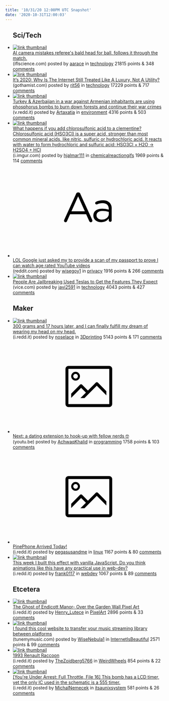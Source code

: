 ```yaml
---
title: '10/31/20 12:00PM UTC Snapshot'
date: '2020-10-31T12:00:03'
---
```

<ul>
<h2>Sci/Tech</h2>

<li><a href='https://www.iflscience.com/technology/ai-camera-ruins-soccar-game-for-fans-after-mistaking-referees-bald-head-for-ball/'><img src='https://a.thumbs.redditmedia.com/HAA30SZVR6nz6V_qv3-pCDxbcf9IY8g3iIQOYqNa9w0.jpg' alt='link thumbnail'></a><div><div class='linkTitle'><a href='https://www.iflscience.com/technology/ai-camera-ruins-soccar-game-for-fans-after-mistaking-referees-bald-head-for-ball/'>AI camera mistakes referee's bald head for ball, follows it through the match.</a></div>(iflscience.com) posted by <a href='https://www.reddit.com/user/aarace'>aarace</a> in <a href='https://www.reddit.com/r/technology'>technology</a> 21815 points & 348 <a href='https://www.reddit.com/r/technology/comments/jl0row/ai_camera_mistakes_referees_bald_head_for_ball/'>comments</a></div></li>

<li><a href='https://gothamist.com/news/its-2020-why-is-the-internet-still-treated-like-a-luxury-not-a-utility'><img src='https://a.thumbs.redditmedia.com/JqyIn5EgPOhkWVVD7TkiD5cqhZmXFBq5fLZGCorE7z4.jpg' alt='link thumbnail'></a><div><div class='linkTitle'><a href='https://gothamist.com/news/its-2020-why-is-the-internet-still-treated-like-a-luxury-not-a-utility'>It’s 2020: Why Is The Internet Still Treated Like A Luxury, Not A Utility?</a></div>(gothamist.com) posted by <a href='https://www.reddit.com/user/rit56'>rit56</a> in <a href='https://www.reddit.com/r/technology'>technology</a> 17229 points & 717 <a href='https://www.reddit.com/r/technology/comments/jl6gjg/its_2020_why_is_the_internet_still_treated_like_a/'>comments</a></div></li>

<li><a href='https://v.redd.it/lu9nkm77u9w51'><img src='https://b.thumbs.redditmedia.com/P19zkok0ecrJ7wemBZeuDl-dYiv9QJw2jbeQWykrthI.jpg' alt='link thumbnail'></a><div><div class='linkTitle'><a href='https://v.redd.it/lu9nkm77u9w51'>Turkey &amp; Azerbaijan in a war against Armenian inhabitants are using phosphorus bombs to burn down forests and continue their war crimes</a></div>(v.redd.it) posted by <a href='https://www.reddit.com/user/Artaxatia'>Artaxatia</a> in <a href='https://www.reddit.com/r/environment'>environment</a> 4316 points & 503 <a href='https://www.reddit.com/r/environment/comments/jl1snc/turkey_azerbaijan_in_a_war_against_armenian/'>comments</a></div></li>

<li><a href='https://i.imgur.com/hfMrXBZ.gifv'><img src='https://b.thumbs.redditmedia.com/SSGIBPWwHI2jZepm9q3sVd5n7VJN74Gln-cFwgvk_hI.jpg' alt='link thumbnail'></a><div><div class='linkTitle'><a href='https://i.imgur.com/hfMrXBZ.gifv'>What happens if you add chlorosulfonic acid to a clementine? Chlorosulfonic acid (HSO3Cl) is a super acid, stronger than most common mineral acids, like nitric, sulfuric or hydrochloric acid. It reacts with water to form hydrochloric and sulfuric acid: HSO3Cl + H2O -&gt; H2SO4 + HCl</a></div>(i.imgur.com) posted by <a href='https://www.reddit.com/user/hjalmar111'>hjalmar111</a> in <a href='https://www.reddit.com/r/chemicalreactiongifs'>chemicalreactiongifs</a> 1969 points & 114 <a href='https://www.reddit.com/r/chemicalreactiongifs/comments/jl6gkl/what_happens_if_you_add_chlorosulfonic_acid_to_a/'>comments</a></div></li>

<li><a href='https://www.reddit.com/r/privacy/comments/jl0bo0/lol_google_just_asked_my_to_provide_a_scan_of_my/'><svg version='1.1' viewBox='-34 -12 104 64' preserveAspectRatio='xMidYMid slice' xmlns='http://www.w3.org/2000/svg' xmlns:xlink='http://www.w3.org/1999/xlink'>
    <title>text link thumbnail</title>
    <path d='M12.19,8.84a1.45,1.45,0,0,0-1.4-1h-.12a1.46,1.46,0,0,0-1.42,1L1.14,26.56a1.29,1.29,0,0,0-.14.59,1,1,0,0,0,1,1,1.12,1.12,0,0,0,1.08-.77l2.08-4.65h11l2.08,4.59a1.24,1.24,0,0,0,1.12.83,1.08,1.08,0,0,0,1.08-1.08,1.64,1.64,0,0,0-.14-.57ZM6.08,20.71l4.59-10.22,4.6,10.22Z'>
    </path>
    <path d='M32.24,14.78A6.35,6.35,0,0,0,27.6,13.2a11.36,11.36,0,0,0-4.7,1,1,1,0,0,0-.58.89,1,1,0,0,0,.94.92,1.23,1.23,0,0,0,.39-.08,8.87,8.87,0,0,1,3.72-.81c2.7,0,4.28,1.33,4.28,3.92v.5a15.29,15.29,0,0,0-4.42-.61c-3.64,0-6.14,1.61-6.14,4.64v.05c0,2.95,2.7,4.48,5.37,4.48a6.29,6.29,0,0,0,5.19-2.48V26.9a1,1,0,0,0,1,1,1,1,0,0,0,1-1.06V19A5.71,5.71,0,0,0,32.24,14.78Zm-.56,7.7c0,2.28-2.17,3.89-4.81,3.89-1.94,0-3.61-1.06-3.61-2.86v-.06c0-1.8,1.5-3,4.2-3a15.2,15.2,0,0,1,4.22.61Z'>
    </path>
    </svg></a><div><div class='linkTitle'><a href='https://www.reddit.com/r/privacy/comments/jl0bo0/lol_google_just_asked_my_to_provide_a_scan_of_my/'>LOL Google just asked my to provide a scan of my passport to prove I can watch age rated YouTube videos</a></div>(reddit.com) posted by <a href='https://www.reddit.com/user/wisegoy1'>wisegoy1</a> in <a href='https://www.reddit.com/r/privacy'>privacy</a> 1916 points & 266 <a href='https://www.reddit.com/r/privacy/comments/jl0bo0/lol_google_just_asked_my_to_provide_a_scan_of_my/'>comments</a></div></li>

<li><a href='https://www.vice.com/en/article/y3mb3w/people-are-jailbreaking-used-teslas-to-get-the-features-they-expect?utm_source=vicefbuk&amp;fbclid=IwAR1nawq7H4CzphPSlqNpsPHvXsbJXgC-AI7o3TbGUIxVZyIlbN1ZUh-K1U4'><img src='https://b.thumbs.redditmedia.com/tY_WFAGNudHQgiNw3CizA5AZhK3JO01HxL_bBMeU59Q.jpg' alt='link thumbnail'></a><div><div class='linkTitle'><a href='https://www.vice.com/en/article/y3mb3w/people-are-jailbreaking-used-teslas-to-get-the-features-they-expect?utm_source=vicefbuk&amp;fbclid=IwAR1nawq7H4CzphPSlqNpsPHvXsbJXgC-AI7o3TbGUIxVZyIlbN1ZUh-K1U4'>People Are Jailbreaking Used Teslas to Get the Features They Expect</a></div>(vice.com) posted by <a href='https://www.reddit.com/user/javi2591'>javi2591</a> in <a href='https://www.reddit.com/r/technology'>technology</a> 4043 points & 427 <a href='https://www.reddit.com/r/technology/comments/jl5jmb/people_are_jailbreaking_used_teslas_to_get_the/'>comments</a></div></li>

<h2>Maker</h2>

<li><a href='https://i.redd.it/4lubf1eahbw51.jpg'><img src='https://b.thumbs.redditmedia.com/Q1uJhL52ekByq6K8hKEKxthgb30P4XIx6CD0umjY8_I.jpg' alt='link thumbnail'></a><div><div class='linkTitle'><a href='https://i.redd.it/4lubf1eahbw51.jpg'>300 grams and 17 hours later, and I can finally fulfill my dream of wearing my head on my head.</a></div>(i.redd.it) posted by <a href='https://www.reddit.com/user/noselace'>noselace</a> in <a href='https://www.reddit.com/r/3Dprinting'>3Dprinting</a> 5143 points & 171 <a href='https://www.reddit.com/r/3Dprinting/comments/jl7sjq/300_grams_and_17_hours_later_and_i_can_finally/'>comments</a></div></li>

<li><a href='https://youtu.be/ApR-kNXxLUs'><svg version='1.1' viewBox='-34 -14 104 64' preserveAspectRatio='xMidYMid meet' xmlns='http://www.w3.org/2000/svg' xmlns:xlink='http://www.w3.org/1999/xlink'>
    <title>link thumbnail</title>
    <path d='M32,4H4A2,2,0,0,0,2,6V30a2,2,0,0,0,2,2H32a2,2,0,0,0,2-2V6A2,2,0,0,0,32,4ZM4,30V6H32V30Z'></path>
    <path d='M8.92,14a3,3,0,1,0-3-3A3,3,0,0,0,8.92,14Zm0-4.6A1.6,1.6,0,1,1,7.33,11,1.6,1.6,0,0,1,8.92,9.41Z'></path>
    <path d='M22.78,15.37l-5.4,5.4-4-4a1,1,0,0,0-1.41,0L5.92,22.9v2.83l6.79-6.79L16,22.18l-3.75,3.75H15l8.45-8.45L30,24V21.18l-5.81-5.81A1,1,0,0,0,22.78,15.37Z'></path>
    </svg></a><div><div class='linkTitle'><a href='https://youtu.be/ApR-kNXxLUs'>Next: a dating extension to hook-up with fellow nerds 🤓</a></div>(youtu.be) posted by <a href='https://www.reddit.com/user/AchwaqKhalid'>AchwaqKhalid</a> in <a href='https://www.reddit.com/r/programming'>programming</a> 1758 points & 103 <a href='https://www.reddit.com/r/programming/comments/jkygs1/next_a_dating_extension_to_hookup_with_fellow/'>comments</a></div></li>

<li><a href='https://i.redd.it/nwns17vd6bw51.jpg'><svg version='1.1' viewBox='-34 -14 104 64' preserveAspectRatio='xMidYMid meet' xmlns='http://www.w3.org/2000/svg' xmlns:xlink='http://www.w3.org/1999/xlink'>
    <title>link thumbnail</title>
    <path d='M32,4H4A2,2,0,0,0,2,6V30a2,2,0,0,0,2,2H32a2,2,0,0,0,2-2V6A2,2,0,0,0,32,4ZM4,30V6H32V30Z'></path>
    <path d='M8.92,14a3,3,0,1,0-3-3A3,3,0,0,0,8.92,14Zm0-4.6A1.6,1.6,0,1,1,7.33,11,1.6,1.6,0,0,1,8.92,9.41Z'></path>
    <path d='M22.78,15.37l-5.4,5.4-4-4a1,1,0,0,0-1.41,0L5.92,22.9v2.83l6.79-6.79L16,22.18l-3.75,3.75H15l8.45-8.45L30,24V21.18l-5.81-5.81A1,1,0,0,0,22.78,15.37Z'></path>
    </svg></a><div><div class='linkTitle'><a href='https://i.redd.it/nwns17vd6bw51.jpg'>PinePhone Arrived Today!</a></div>(i.redd.it) posted by <a href='https://www.reddit.com/user/pegasusandme'>pegasusandme</a> in <a href='https://www.reddit.com/r/linux'>linux</a> 1167 points & 80 <a href='https://www.reddit.com/r/linux/comments/jl6q6w/pinephone_arrived_today/'>comments</a></div></li>

<li><a href='https://i.redd.it/ylynexi939w51.gif'><img src='https://b.thumbs.redditmedia.com/IbK7WDsPRg-X8k168pubmDh_0qQGYLpct8ZEQ7qfd1s.jpg' alt='link thumbnail'></a><div><div class='linkTitle'><a href='https://i.redd.it/ylynexi939w51.gif'>This week I built this effect with vanilla JavaScript. Do you think animations like this have any practical use in web-dev?</a></div>(i.redd.it) posted by <a href='https://www.reddit.com/user/frank0117'>frank0117</a> in <a href='https://www.reddit.com/r/webdev'>webdev</a> 1067 points & 89 <a href='https://www.reddit.com/r/webdev/comments/jkyzm3/this_week_i_built_this_effect_with_vanilla/'>comments</a></div></li>

<h2>Etcetera</h2>

<li><a href='https://i.redd.it/lhhzbuaeyaw51.gif'><img src='https://b.thumbs.redditmedia.com/zw1oofob6V_NHhDiEOrc9Nr1uNkVC4N9m0Owo5wB5sg.jpg' alt='link thumbnail'></a><div><div class='linkTitle'><a href='https://i.redd.it/lhhzbuaeyaw51.gif'>The Ghost of Endicott Manor- Over the Garden Wall Pixel Art</a></div>(i.redd.it) posted by <a href='https://www.reddit.com/user/Henry_Lutece'>Henry_Lutece</a> in <a href='https://www.reddit.com/r/PixelArt'>PixelArt</a> 2896 points & 33 <a href='https://www.reddit.com/r/PixelArt/comments/jl5y16/the_ghost_of_endicott_manor_over_the_garden_wall/'>comments</a></div></li>

<li><a href='https://www.tunemymusic.com/'><img src='https://b.thumbs.redditmedia.com/OvsFR60CAiFLflj6pc6En7i0HDYgH2T2H340MBqxdZk.jpg' alt='link thumbnail'></a><div><div class='linkTitle'><a href='https://www.tunemymusic.com/'>I found this cool website to transfer your music streaming library between platforms</a></div>(tunemymusic.com) posted by <a href='https://www.reddit.com/user/WiseNebula1'>WiseNebula1</a> in <a href='https://www.reddit.com/r/InternetIsBeautiful'>InternetIsBeautiful</a> 2571 points & 99 <a href='https://www.reddit.com/r/InternetIsBeautiful/comments/jl40nh/i_found_this_cool_website_to_transfer_your_music/'>comments</a></div></li>

<li><a href='https://i.redd.it/im893hgt87w51.jpg'><img src='https://b.thumbs.redditmedia.com/GHPRI9LnSHYSkzcJOugwdbTcxlbMiOVounkBIe1K0xE.jpg' alt='link thumbnail'></a><div><div class='linkTitle'><a href='https://i.redd.it/im893hgt87w51.jpg'>1993 Renault Raccoon</a></div>(i.redd.it) posted by <a href='https://www.reddit.com/user/TheZoidberg5766'>TheZoidberg5766</a> in <a href='https://www.reddit.com/r/WeirdWheels'>WeirdWheels</a> 854 points & 22 <a href='https://www.reddit.com/r/WeirdWheels/comments/jl927f/1993_renault_raccoon/'>comments</a></div></li>

<li><a href='https://i.redd.it/0xw79vags9w51.png'><img src='https://b.thumbs.redditmedia.com/WuQId-nXehDtzq8OpUSxwAfZv3FVkmAz72LNsjz9PpY.jpg' alt='link thumbnail'></a><div><div class='linkTitle'><a href='https://i.redd.it/0xw79vags9w51.png'>[You're Under Arrest: Full Throttle, File 16] This bomb has a LCD timer, yet the only IC used in the schematic is a 555 timer.</a></div>(i.redd.it) posted by <a href='https://www.reddit.com/user/MichalNemecek'>MichalNemecek</a> in <a href='https://www.reddit.com/r/itsaunixsystem'>itsaunixsystem</a> 581 points & 26 <a href='https://www.reddit.com/r/itsaunixsystem/comments/jl1miv/youre_under_arrest_full_throttle_file_16_this/'>comments</a></div></li>

</ul>
